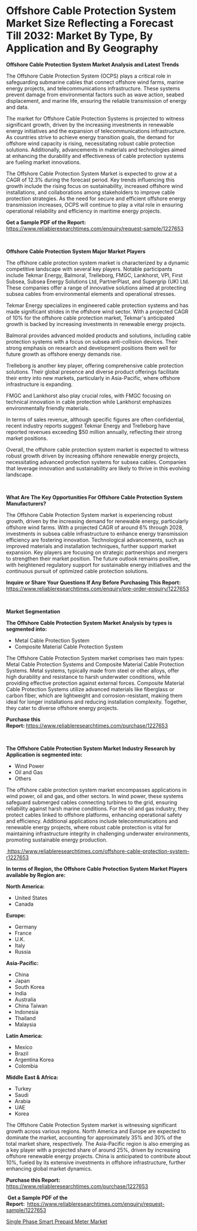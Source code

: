<p><h1>Offshore Cable Protection System Market Size Reflecting a Forecast Till 2032: Market By Type, By Application and By Geography</h1></p><p><strong>Offshore Cable Protection System Market Analysis and Latest Trends</strong></p>
<p><p>The Offshore Cable Protection System (OCPS) plays a critical role in safeguarding submarine cables that connect offshore wind farms, marine energy projects, and telecommunications infrastructure. These systems prevent damage from environmental factors such as wave action, seabed displacement, and marine life, ensuring the reliable transmission of energy and data.</p><p>The market for Offshore Cable Protection Systems is projected to witness significant growth, driven by the increasing investments in renewable energy initiatives and the expansion of telecommunications infrastructure. As countries strive to achieve energy transition goals, the demand for offshore wind capacity is rising, necessitating robust cable protection solutions. Additionally, advancements in materials and technologies aimed at enhancing the durability and effectiveness of cable protection systems are fueling market innovations.</p><p>The Offshore Cable Protection System Market is expected to grow at a CAGR of 12.3% during the forecast period. Key trends influencing this growth include the rising focus on sustainability, increased offshore wind installations, and collaborations among stakeholders to improve cable protection strategies. As the need for secure and efficient offshore energy transmission increases, OCPS will continue to play a vital role in ensuring operational reliability and efficiency in maritime energy projects.</p></p>
<p><strong>Get a Sample PDF of the Report:&nbsp;</strong> <a href="https://www.reliableresearchtimes.com/enquiry/request-sample/1227653?utm_campaign=2193&utm_medium=2&utm_source=Github&utm_content=ia&utm_term=07042025&utm_id=offshore-cable-protection-system">https://www.reliableresearchtimes.com/enquiry/request-sample/1227653</a></p>
<p>&nbsp;</p>
<p><strong>Offshore Cable Protection System Major Market Players</strong></p>
<p><p>The offshore cable protection system market is characterized by a dynamic competitive landscape with several key players. Notable participants include Tekmar Energy, Balmoral, Trelleborg, FMGC, Lankhorst, VPI, First Subsea, Subsea Energy Solutions Ltd, PartnerPlast, and Supergrip (UK) Ltd. These companies offer a range of innovative solutions aimed at protecting subsea cables from environmental elements and operational stresses.</p><p>Tekmar Energy specializes in engineered cable protection systems and has made significant strides in the offshore wind sector. With a projected CAGR of 10% for the offshore cable protection market, Tekmar's anticipated growth is backed by increasing investments in renewable energy projects.</p><p>Balmoral provides advanced molded products and solutions, including cable protection systems with a focus on subsea anti-collision devices. Their strong emphasis on research and development positions them well for future growth as offshore energy demands rise.</p><p>Trelleborg is another key player, offering comprehensive cable protection solutions. Their global presence and diverse product offerings facilitate their entry into new markets, particularly in Asia-Pacific, where offshore infrastructure is expanding.</p><p>FMGC and Lankhorst also play crucial roles, with FMGC focusing on technical innovation in cable protection while Lankhorst emphasizes environmentally friendly materials. </p><p>In terms of sales revenue, although specific figures are often confidential, recent industry reports suggest Tekmar Energy and Trelleborg have reported revenues exceeding $50 million annually, reflecting their strong market positions.</p><p>Overall, the offshore cable protection system market is expected to witness robust growth driven by increasing offshore renewable energy projects, necessitating advanced protection systems for subsea cables. Companies that leverage innovation and sustainability are likely to thrive in this evolving landscape.</p></p>
<p>&nbsp;</p>
<p><strong>What Are The Key Opportunities For Offshore Cable Protection System Manufacturers?</strong></p>
<p><p>The Offshore Cable Protection System market is experiencing robust growth, driven by the increasing demand for renewable energy, particularly offshore wind farms. With a projected CAGR of around 6% through 2028, investments in subsea cable infrastructure to enhance energy transmission efficiency are fostering innovation. Technological advancements, such as improved materials and installation techniques, further support market expansion. Key players are focusing on strategic partnerships and mergers to strengthen their market position. The future outlook remains positive, with heightened regulatory support for sustainable energy initiatives and the continuous pursuit of optimized cable protection solutions.</p></p>
<p><strong>Inquire or Share Your Questions If Any Before Purchasing This Report:</strong> <a href="https://www.reliableresearchtimes.com/enquiry/pre-order-enquiry/1227653?utm_campaign=2193&utm_medium=2&utm_source=Github&utm_content=ia&utm_term=07042025&utm_id=offshore-cable-protection-system">https://www.reliableresearchtimes.com/enquiry/pre-order-enquiry/1227653</a></p>
<p>&nbsp;</p>
<p><strong>Market Segmentation</strong></p>
<p><strong>The Offshore Cable Protection System Market Analysis by types is segmented into:</strong></p>
<p><ul><li>Metal Cable Protection System</li><li>Composite Material Cable Protection System</li></ul></p>
<p><p>The Offshore Cable Protection System market comprises two main types: Metal Cable Protection Systems and Composite Material Cable Protection Systems. Metal systems, typically made from steel or other alloys, offer high durability and resistance to harsh underwater conditions, while providing effective protection against external forces. Composite Material Cable Protection Systems utilize advanced materials like fiberglass or carbon fiber, which are lightweight and corrosion-resistant, making them ideal for longer installations and reducing installation complexity. Together, they cater to diverse offshore energy projects.</p></p>
<p><strong>Purchase this Report:&nbsp;</strong><a href="https://www.reliableresearchtimes.com/purchase/1227653?utm_campaign=2193&utm_medium=2&utm_source=Github&utm_content=ia&utm_term=07042025&utm_id=offshore-cable-protection-system">https://www.reliableresearchtimes.com/purchase/1227653</a></p>
<p>&nbsp;</p>
<p><strong>The Offshore Cable Protection System Market Industry Research by Application is segmented into:</strong></p>
<p><ul><li>Wind Power</li><li>Oil and Gas</li><li>Others</li></ul></p>
<p><p>The offshore cable protection system market encompasses applications in wind power, oil and gas, and other sectors. In wind power, these systems safeguard submerged cables connecting turbines to the grid, ensuring reliability against harsh marine conditions. For the oil and gas industry, they protect cables linked to offshore platforms, enhancing operational safety and efficiency. Additional applications include telecommunications and renewable energy projects, where robust cable protection is vital for maintaining infrastructure integrity in challenging underwater environments, promoting sustainable energy production.</p></p>
<p><a href="https://www.reliableresearchtimes.com/offshore-cable-protection-system-r1227653?utm_campaign=2193&utm_medium=2&utm_source=Github&utm_content=ia&utm_term=07042025&utm_id=offshore-cable-protection-system">&nbsp;https://www.reliableresearchtimes.com/offshore-cable-protection-system-r1227653</a></p>
<p><strong>In terms of Region, the Offshore Cable Protection System Market Players available by Region are:</strong></p>
<p>
    <p> <strong> North America: </strong>
        <ul>
            <li>United States</li>
            <li>Canada</li>
        </ul>
        </p> 
    <p> <strong> Europe: </strong>
        <ul>
            <li>Germany</li>
            <li>France</li>
            <li>U.K.</li>
            <li>Italy</li>
            <li>Russia</li>
        </ul>
        </p> 
    <p> <strong> Asia-Pacific: </strong>
        <ul>
            <li>China</li>
            <li>Japan</li>
            <li>South Korea</li>
            <li>India</li>
            <li>Australia</li>
            <li>China Taiwan</li>
            <li>Indonesia</li>
            <li>Thailand</li>
            <li>Malaysia</li>
        </ul>
        </p> 
    <p> <strong> Latin America: </strong>
        <ul>
            <li>Mexico</li>
            <li>Brazil</li>
            <li>Argentina Korea</li>
            <li>Colombia</li>
        </ul>
        </p> 
    <p> <strong> Middle East & Africa: </strong>
        <ul>
            <li>Turkey</li>
            <li>Saudi</li>
            <li>Arabia</li>
            <li>UAE</li>
            <li>Korea</li>
        </ul>
    </p>
    </p>
<p><p>The Offshore Cable Protection System market is witnessing significant growth across various regions. North America and Europe are expected to dominate the market, accounting for approximately 35% and 30% of the total market share, respectively. The Asia-Pacific region is also emerging as a key player with a projected share of around 25%, driven by increasing offshore renewable energy projects. China is anticipated to contribute about 10%, fueled by its extensive investments in offshore infrastructure, further enhancing global market dynamics.</p></p>
<p><strong>Purchase this Report: </strong><a href="https://www.reliableresearchtimes.com/purchase/1227653?utm_campaign=2193&utm_medium=2&utm_source=Github&utm_content=ia&utm_term=07042025&utm_id=offshore-cable-protection-system">https://www.reliableresearchtimes.com/purchase/1227653</a></p>
<p>&nbsp;<strong>Get a Sample PDF of the Report:&nbsp;&nbsp;</strong><a href="https://www.reliableresearchtimes.com/enquiry/request-sample/1227653?utm_campaign=2193&utm_medium=2&utm_source=Github&utm_content=ia&utm_term=07042025&utm_id=offshore-cable-protection-system">https://www.reliableresearchtimes.com/enquiry/request-sample/1227653</a></p>
<p><strong></strong></p>
<p><p><a href="https://github.com/ygfu6u/Market-Research-Report-List-2/blob/main/single-phase-smart-prepaid-meter-market.md?utm_campaign=2193&utm_medium=2&utm_source=Github&utm_content=ia&utm_term=07042025&utm_id=offshore-cable-protection-system">Single Phase Smart Prepaid Meter Market</a></p></p>